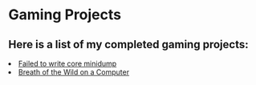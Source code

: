 <h1>Gaming Projects</h1>

<h2>Here is a list of my completed gaming projects:</h2>
<li><a href="">Failed to write core minidump</a>
<li><a href="https://matteosalverio.github.io/Troubleshoot.it/projects/gaming/BoTWPC">Breath of the Wild on a Computer</a>
